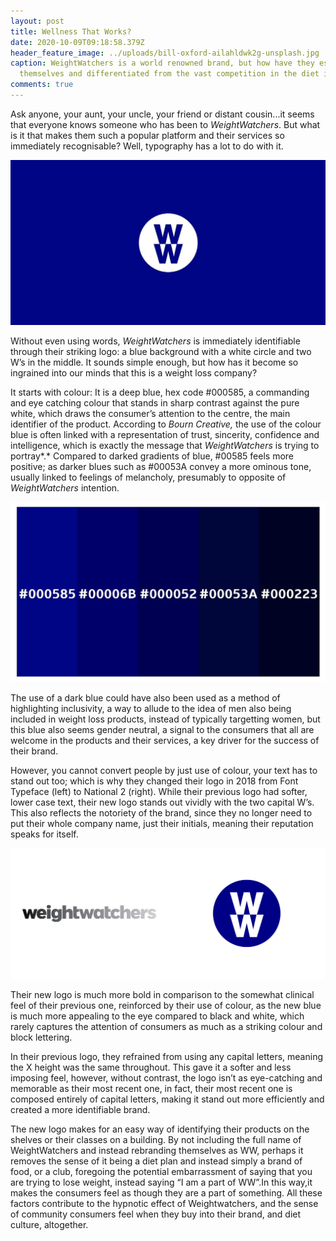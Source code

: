 ```yaml
---
layout: post
title: Wellness That Works?
date: 2020-10-09T09:18:58.379Z
header_feature_image: ../uploads/bill-oxford-ailahldwk2g-unsplash.jpg
caption: WeightWatchers is a world renowned brand, but how have they established
  themselves and differentiated from the vast competition in the diet industry?
comments: true
---
```

Ask anyone, your aunt, your uncle, your friend or distant cousin...it seems that everyone knows someone who has been to *WeightWatchers*. But what is it that makes them such a popular platform and their services so immediately recognisable? Well, typography has a lot to do with it.

![weightwatchers.com](../uploads/ww-logo-card.jpg)

Without even using words, *WeightWatchers* is immediately identifiable through their striking logo: a blue background with a white circle and two W’s in the middle. It sounds simple enough, but how has it become so ingrained into our minds that this is a weight loss company?

It starts with colour: It is a deep blue, hex code #000585, a commanding and eye catching colour that stands in sharp contrast against the pure white, which draws the consumer’s attention to the centre, the main identifier of the product. According to *Bourn Creative,* the use of the colour blue is often linked with a representation of trust, sincerity, confidence and intelligence, which is exactly the message that *WeightWatchers* is trying to portray*.* Compared to darked gradients of blue, #00585 feels more positive; as darker blues such as #00053A convey a more ominous tone, usually linked to feelings of melancholy, presumably to opposite of *WeightWatchers* intention.

![convertingcolors.com](../uploads/untitled-design.jpg)

The use of a dark blue could have also been used as a method of highlighting inclusivity, a way to allude to the idea of men also being included in weight loss products, instead of typically targetting women, but this blue also seems gender neutral, a signal to the consumers that all are welcome in the products and their services, a key driver for the success of their brand.

However, you cannot convert people by just use of colour, your text has to stand out too; which is why they changed their logo in 2018 from Font Typeface (left) to National 2 (right). While their previous logo had softer, lower case text, their new logo stands out vividly with the two capital W’s. This also reflects the notoriety of the brand, since they no longer need to put their whole company name, just their initials, meaning their reputation speaks for itself.



![underconsideration.com](../uploads/weightwatchers_2018_logo_before_after.png)

Their new logo is much more bold in comparison to the somewhat clinical feel of their previous one, reinforced by their use of colour, as the new blue is much more appealing to the eye compared to black and white, which rarely captures the attention of consumers as much as a striking colour and block lettering.

In their previous logo, they refrained from using any capital letters, meaning the X height was the same throughout. This gave it a softer and less imposing feel, however, without contrast, the logo isn’t as eye-catching and memorable as their most recent one, in fact, their most recent one is composed entirely of capital letters, making it stand out more efficiently and created a more identifiable brand.

The new logo makes for an easy way of identifying their products on the shelves or their classes on a building. By not including the full name of WeightWatchers and instead rebranding themselves as WW, perhaps it removes the sense of it being a diet plan and instead simply a brand of food, or a club, foregoing the potential embarrassment of saying that you are trying to lose weight, instead saying “I am a part of WW”.In this way,it makes the consumers feel as though they are a part of something.  All these factors contribute to the hypnotic effect of Weightwatchers, and the sense of community consumers feel when they buy into their brand, and diet culture, altogether.